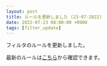 ```yaml
---
layout: post
title: ルールを更新しました (23-07-2022)
date: 2022-07-23 08:00:00 +0900
tags: [filter_update]
---
```


フィルタのルールを更新しました。

最新のルールは[こちら](https://github.com/kittytail/BlockerRules)から確認できます。
